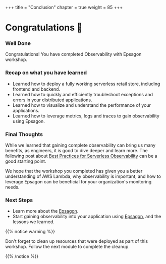 +++
title = "Conclusion"
chapter = true
weight = 85
+++

# Congratulations :tada:

### Well Done

Congratulations!  You have completed Observability with Epsagon workshop.  

### Recap on what you have learned
- Learned how to deploy a fully working serverless retail store, including frontend and backend.
- Learned how to quickly and efficiently troubleshoot exceptions and errors in your distributed applications.
- Learned how to visualize and understand the performance of your applications.
- Learned how to leverage metrics, logs and traces to gain observability using Epsagon.

### Final Thoughts
While we learned that gaining complete observability can bring us many benefits, as engineers, it is good to dive deeper and learn more. The following post about [Best Practices for Serverless Observability](https://medium.com/adobetech/best-practices-for-serverless-observability-a99d8dc8af5c) can be a good starting point.

We hope that the workshop you completed has given you a better understanding of AWS Lambda, why observability is important, and how to leverage Epsagon can be beneficial for your organization's monitoring needs.

### Next Steps
* Learn more about the [Epsagon](https://epsagon.com/).
* Start gaining observability into your application using [Epsagon](https://dashboard.epsagon.com/), and the lessons we learned.


{{% notice warning %}}
<p style='text-align: left;'>
Don't forget to clean up resources that were deployed as part of this workshop.  Follow the next module to complete the cleanup.
</p>
{{% /notice %}}
